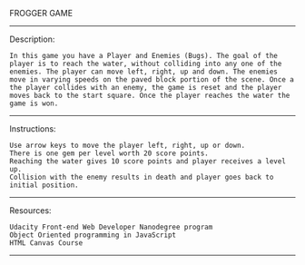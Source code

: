 FROGGER GAME
************************************************************************************************************************************************************

Description:

	In this game you have a Player and Enemies (Bugs). The goal of the player is to reach the water, without colliding into any one of the enemies. The player can move left, right, up and down. The enemies move in varying speeds on the paved block portion of the scene. Once a the player collides with an enemy, the game is reset and the player moves back to the start square. Once the player reaches the water the game is won.

************************************************************************************************************************************************************

Instructions:

	Use arrow keys to move the player left, right, up or down.
	There is one gem per level worth 20 score points.
	Reaching the water gives 10 score points and player receives a level up.
	Collision with the enemy results in death and player goes back to initial position.

************************************************************************************************************************************************************

Resources:

	Udacity Front-end Web Developer Nanodegree program
	Object Oriented programming in JavaScript
	HTML Canvas Course

*************************************************************************************************************************************************************



